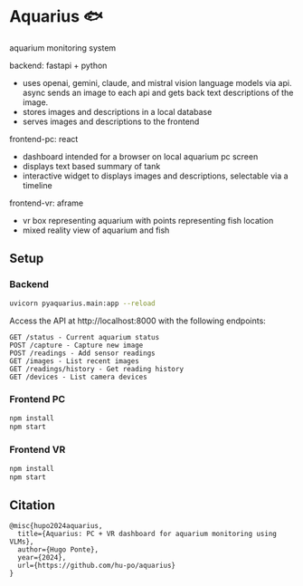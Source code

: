 # Aquarius 🐟

aquarium monitoring system

backend: fastapi + python
- uses openai, gemini, claude, and mistral vision language models via api. async sends an image to each api and gets back text descriptions of the image.
- stores images and descriptions in a local database
- serves images and descriptions to the frontend

frontend-pc: react
- dashboard intended for a browser on local aquarium pc screen
- displays text based summary of tank
- interactive widget to displays images and descriptions, selectable via a timeline

frontend-vr: aframe
- vr box representing aquarium with points representing fish location
- mixed reality view of aquarium and fish

## Setup

### Backend

```bash
uvicorn pyaquarius.main:app --reload
```

Access the API at http://localhost:8000 with the following endpoints:

```
GET /status - Current aquarium status
POST /capture - Capture new image
POST /readings - Add sensor readings
GET /images - List recent images
GET /readings/history - Get reading history
GET /devices - List camera devices
```

### Frontend PC

```bash
npm install
npm start
```

### Frontend VR

```bash
npm install
npm start
```

<!-- ## Video

[![YouTube Video](https://img.youtube.com/vi/TBD/0.jpg)](https://www.youtube.com/watch?v=TBD) -->

## Citation

```
@misc{hupo2024aquarius,
  title={Aquarius: PC + VR dashboard for aquarium monitoring using VLMs},
  author={Hugo Ponte},
  year={2024},
  url={https://github.com/hu-po/aquarius}
}
```